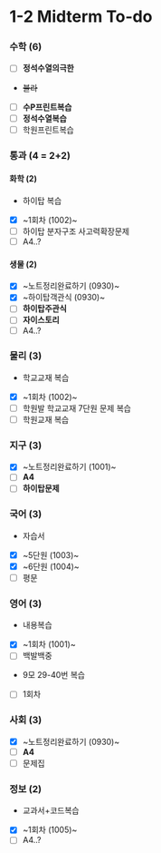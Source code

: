 # 1-2 Midterm To-do

### 수학 (6)
+ [ ] **정석수열의극한**
+ ~~블라~~
+ [ ] **수P프린트복습**
+ [ ] **정석수열복습**
+ [ ] 학원프린트복습

### 통과 (4 = 2+2)

#### 화학 (2)
+ 하이탑 복습
 + [X] ~1회차 (1002)~
+ [ ] 하이탑 분자구조 사고력확장문제
+ [ ] A4..?

#### 생물 (2)
+ [X] ~노트정리완료하기 (0930)~
+ [X] ~하이탑객관식 (0930)~
+ [ ] **하이탑주관식**
+ [ ] **자이스토리**
+ [ ] A4..?

### 물리 (3)
+ 학교교재 복습
 + [X] ~1회차 (1002)~
+ [ ] 학원발 학교교재 7단원 문제 복습
+ [ ] 학원교재 복습

### 지구 (3)
+ [X] ~노트정리완료하기 (1001)~
+ [ ] **A4**
+ [ ] **하이탑문제**

### 국어 (3)
+ 자습서
 + [X] ~5단원 (1003)~
 + [X] ~6단원 (1004)~
+ [ ] 평문

### 영어 (3)
+ 내용복습
 + [X] ~1회차 (1001)~
+ [ ] 백발백중
+ 9모 29-40번 복습
 + [ ] 1회차

### 사회 (3)
+ [X] ~노트정리완료하기 (0930)~
+ [ ] **A4**
+ [ ] 문제집

### 정보 (2)
+ 교과서+코드복습
 + [X] ~1회차 (1005)~
+ [ ] A4..?
